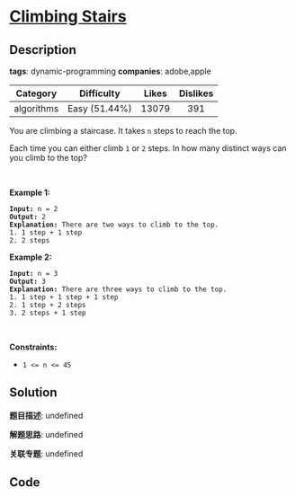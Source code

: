 # [Climbing Stairs](https://leetcode.com/problems/climbing-stairs/description/)

## Description

**tags**: dynamic-programming
**companies**: adobe,apple

| Category | Difficulty | Likes | Dislikes |
| :------: | :--------: | :---: | :------: |
| algorithms | Easy (51.44%) | 13079 | 391 |

<p>You are climbing a staircase. It takes <code>n</code> steps to reach the top.</p>

<p>Each time you can either climb <code>1</code> or <code>2</code> steps. In how many distinct ways can you climb to the top?</p>

<p>&nbsp;</p>
<p><strong>Example 1:</strong></p>

<pre><code><strong>Input:</strong> n = 2
<strong>Output:</strong> 2
<strong>Explanation:</strong> There are two ways to climb to the top.
1. 1 step + 1 step
2. 2 steps</code></pre>

<p><strong>Example 2:</strong></p>

<pre><code><strong>Input:</strong> n = 3
<strong>Output:</strong> 3
<strong>Explanation:</strong> There are three ways to climb to the top.
1. 1 step + 1 step + 1 step
2. 1 step + 2 steps
3. 2 steps + 1 step</code></pre>

<p>&nbsp;</p>
<p><strong>Constraints:</strong></p>

<ul>
	<li><code>1 &lt;= n &lt;= 45</code></li>
</ul>



## Solution

**题目描述**: undefined

**解题思路**: undefined

**关联专题**: undefined

## Code